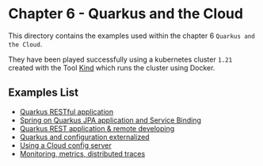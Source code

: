 # Chapter 6 - Quarkus and the Cloud

This directory contains the examples used within the chapter 6 `Quarkus and the Cloud`.

They have been played successfully using a kubernetes cluster `1.21` created with the 
Tool [Kind](https://kind.sigs.k8s.io/) which runs the cluster using Docker.

## Examples List

- [Quarkus RESTful application](chapter-6-quarkus-rest/)
- [Spring on Quarkus JPA application and Service Binding](chapter-6-quarkus-rest-database/)
- [Quarkus REST application & remote developing](chapter-6-quarkus-rest-debug/)
- [Quarkus and configuration externalized](chapter-6-quarkus-rest-config/)
- [Using a Cloud config server](chapter-6-quarkus-rest-cloud-config/)
- [Monitoring, metrics, distributed traces](chapter-6-quarkus-rest-monitoring/)
